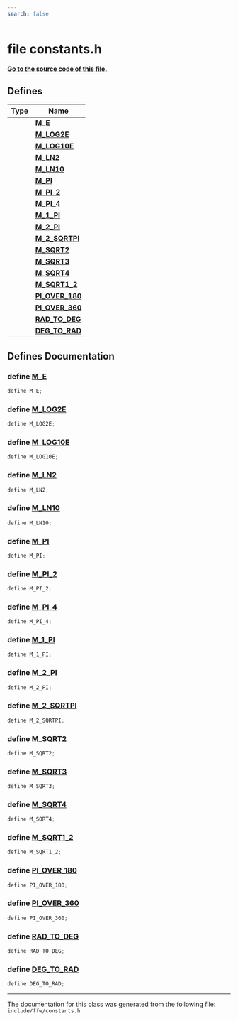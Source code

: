 ```yaml
---
search: false
---
```


# file constants.h

**[Go to the source code of this file.](constants_8h_source.md)**
## Defines

|Type|Name|
|-----|-----|
||[**M\_E**](constants_8h.md#1a9bf5d952c5c93c70f9e66c9794d406c9)|
||[**M\_LOG2E**](constants_8h.md#1ac5c747ee5bcbe892875672a0b9d8171c)|
||[**M\_LOG10E**](constants_8h.md#1a9ed2b5582226f3896424ff6d2a3ebb14)|
||[**M\_LN2**](constants_8h.md#1a92428112a5d24721208748774a4f23e6)|
||[**M\_LN10**](constants_8h.md#1a0a53871497a155afe91424c28a8ec3c4)|
||[**M\_PI**](constants_8h.md#1ae71449b1cc6e6250b91f539153a7a0d3)|
||[**M\_PI\_2**](constants_8h.md#1a958e4508ed28ee5cc04249144312c15f)|
||[**M\_PI\_4**](constants_8h.md#1aeb24420b096a677f3a2dc5a72b36bf22)|
||[**M\_1\_PI**](constants_8h.md#1a08dfac3cca9601a02fc88356cc078e1d)|
||[**M\_2\_PI**](constants_8h.md#1a97f6d6514d3d3dd50c3a2a6d622673db)|
||[**M\_2\_SQRTPI**](constants_8h.md#1a631ff334c4a1a6db2e8a7ff4acbe48a5)|
||[**M\_SQRT2**](constants_8h.md#1a66b3ab30f1332874326ed93969e496e0)|
||[**M\_SQRT3**](constants_8h.md#1a104a20eff010ec8c4f3af770e698860b)|
||[**M\_SQRT4**](constants_8h.md#1a7445af8503d08794834d11a431cf5e3a)|
||[**M\_SQRT1\_2**](constants_8h.md#1acdbb2c2f9429f08916f03c8786d2d2d7)|
||[**PI\_OVER\_180**](constants_8h.md#1ab7aee7b3221fb08bac0a8360ad6dfeb4)|
||[**PI\_OVER\_360**](constants_8h.md#1aa1629c74f7b6df451183d3c130591fe1)|
||[**RAD\_TO\_DEG**](constants_8h.md#1a89e47af0449640d4f15191aba5ca24c6)|
||[**DEG\_TO\_RAD**](constants_8h.md#1a212460e743fecb084d717bb2180c5a56)|


## Defines Documentation

### define <a id="1a9bf5d952c5c93c70f9e66c9794d406c9" href="#1a9bf5d952c5c93c70f9e66c9794d406c9">M\_E</a>

```cpp
define M_E;
```



### define <a id="1ac5c747ee5bcbe892875672a0b9d8171c" href="#1ac5c747ee5bcbe892875672a0b9d8171c">M\_LOG2E</a>

```cpp
define M_LOG2E;
```



### define <a id="1a9ed2b5582226f3896424ff6d2a3ebb14" href="#1a9ed2b5582226f3896424ff6d2a3ebb14">M\_LOG10E</a>

```cpp
define M_LOG10E;
```



### define <a id="1a92428112a5d24721208748774a4f23e6" href="#1a92428112a5d24721208748774a4f23e6">M\_LN2</a>

```cpp
define M_LN2;
```



### define <a id="1a0a53871497a155afe91424c28a8ec3c4" href="#1a0a53871497a155afe91424c28a8ec3c4">M\_LN10</a>

```cpp
define M_LN10;
```



### define <a id="1ae71449b1cc6e6250b91f539153a7a0d3" href="#1ae71449b1cc6e6250b91f539153a7a0d3">M\_PI</a>

```cpp
define M_PI;
```



### define <a id="1a958e4508ed28ee5cc04249144312c15f" href="#1a958e4508ed28ee5cc04249144312c15f">M\_PI\_2</a>

```cpp
define M_PI_2;
```



### define <a id="1aeb24420b096a677f3a2dc5a72b36bf22" href="#1aeb24420b096a677f3a2dc5a72b36bf22">M\_PI\_4</a>

```cpp
define M_PI_4;
```



### define <a id="1a08dfac3cca9601a02fc88356cc078e1d" href="#1a08dfac3cca9601a02fc88356cc078e1d">M\_1\_PI</a>

```cpp
define M_1_PI;
```



### define <a id="1a97f6d6514d3d3dd50c3a2a6d622673db" href="#1a97f6d6514d3d3dd50c3a2a6d622673db">M\_2\_PI</a>

```cpp
define M_2_PI;
```



### define <a id="1a631ff334c4a1a6db2e8a7ff4acbe48a5" href="#1a631ff334c4a1a6db2e8a7ff4acbe48a5">M\_2\_SQRTPI</a>

```cpp
define M_2_SQRTPI;
```



### define <a id="1a66b3ab30f1332874326ed93969e496e0" href="#1a66b3ab30f1332874326ed93969e496e0">M\_SQRT2</a>

```cpp
define M_SQRT2;
```



### define <a id="1a104a20eff010ec8c4f3af770e698860b" href="#1a104a20eff010ec8c4f3af770e698860b">M\_SQRT3</a>

```cpp
define M_SQRT3;
```



### define <a id="1a7445af8503d08794834d11a431cf5e3a" href="#1a7445af8503d08794834d11a431cf5e3a">M\_SQRT4</a>

```cpp
define M_SQRT4;
```



### define <a id="1acdbb2c2f9429f08916f03c8786d2d2d7" href="#1acdbb2c2f9429f08916f03c8786d2d2d7">M\_SQRT1\_2</a>

```cpp
define M_SQRT1_2;
```



### define <a id="1ab7aee7b3221fb08bac0a8360ad6dfeb4" href="#1ab7aee7b3221fb08bac0a8360ad6dfeb4">PI\_OVER\_180</a>

```cpp
define PI_OVER_180;
```



### define <a id="1aa1629c74f7b6df451183d3c130591fe1" href="#1aa1629c74f7b6df451183d3c130591fe1">PI\_OVER\_360</a>

```cpp
define PI_OVER_360;
```



### define <a id="1a89e47af0449640d4f15191aba5ca24c6" href="#1a89e47af0449640d4f15191aba5ca24c6">RAD\_TO\_DEG</a>

```cpp
define RAD_TO_DEG;
```



### define <a id="1a212460e743fecb084d717bb2180c5a56" href="#1a212460e743fecb084d717bb2180c5a56">DEG\_TO\_RAD</a>

```cpp
define DEG_TO_RAD;
```





----------------------------------------
The documentation for this class was generated from the following file: `include/ffw/constants.h`

